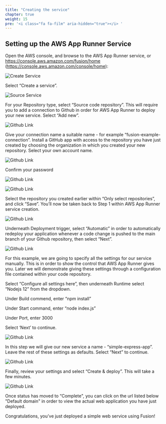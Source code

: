 ```yaml
---
title: "Creating the service"
chapter: true
weight: 15
pre: '<i class="fa fa-film" aria-hidden="true"></i> '
---
```


## Setting up the AWS App Runner Service

Open the AWS console, and browse to the AWS App Runner service, or https://console.aws.amazon.com/fusion/home (https://console.aws.amazon.com/console/home):

![Create Service](/images/service-create-service.png)

Select “Create a service”.

![Source Service](/images/service-source.png)

For your Repository type, select “Source code repository”. This will require you to add a connection to Github in order for AWS App Runner to deploy your new service. Select “Add new”.

![Github Link](/images/service-link-github1.png)

Give your connection name a suitable name - for example “fusion-example-connection”. Install a GitHub app with access to the repository you have just created by choosing the organization in which you created your new repository. Select your own account name.

![Github Link](/images/service-link-github2.png)

Confirm your password

![Github Link](/images/service-link-github3.png)

![Github Link](/images/service-link-github4.png)

Select the repository you created earlier within “Only select repositories”, and click “Save”. You’ll now be taken back to Step 1 within AWS App Runner service creation.

![Github Link](/images/service-deployment1.png)

Underneath Deployment trigger, select “Automatic” in order to automatically redeploy your application whenever a code change is pushed to the main branch of your Github repository, then select “Next”.

![Github Link](/images/service-deployment2.png)

For this example, we are going to specify all the settings for our service manually. This is in order to show the control that AWS App Runner gives you. Later we will demonstrate giving these settings through a configuration file contained within your code repository. 

Select “Configure all settings here”, then underneath Runtime select “Nodejs 12” from the dropdown.

Under Build commend, enter “npm install”

Under Start command, enter “node index.js”

Under Port, enter 3000

Select ‘Next’ to continue.

![Github Link](/images/service-deployment3.png)

In this step we will give our new service a name - “simple-express-app”. Leave the rest of these settings as defaults. Select “Next” to continue.

![Github Link](/images/service-deployment4.png)

Finally, review your settings and select “Create & deploy”. This will take a few minutes.

![Github Link](/images/service-creating.png)

Once status has moved to “Complete", you can click on the url listed below "Default domain" in order to view the actual web application you have just deployed.

Congratulations, you’ve just deployed a simple web service using Fusion!
